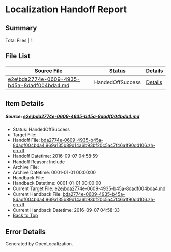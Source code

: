 # <a name='report-top'></a> Localization Handoff Report

## Summary
 Total Files | 1

## File List
 Source File | Status | Details 
 ----------- | ------ | ------- 
 [e2e\bda2774e-0609-4935-b45a-8dadf004bda4.md](https://github.com/OpenLocalizationTestOrg/ol-test0/blob/a9950435643a41d1e01336206c6888ec63b2d4cd/e2e/bda2774e-0609-4935-b45a-8dadf004bda4.md) | HandedOffSuccess | [Details](#e164109fb8ee6dbd7844b52c5fa981bc686144cb7)

## Item Details
##### <a name='e164109fb8ee6dbd7844b52c5fa981bc686144cb7'></a> Source: [e2e\bda2774e-0609-4935-b45a-8dadf004bda4.md](https://github.com/OpenLocalizationTestOrg/ol-test0/blob/a9950435643a41d1e01336206c6888ec63b2d4cd/e2e/bda2774e-0609-4935-b45a-8dadf004bda4.md)
* Status: HandedOffSuccess
* Target File: 
* Handoff File: [bda2774e-0609-4935-b45a-8dadf004bda4.969a135b89d14a6b93bf20c5a47f46a1f90dd106.zh-cn.xlf](https://github.com/OpenLocalizationTestOrg/ol-test0-handoff/blob/34739d4157d19bac40c4cf8ec436caaf695ea4d4/ol-handoff/OpenLocalizationTestOrg/ol-test0-zhcn/ci/ht/bda2774e-0609-4935-b45a-8dadf004bda4.969a135b89d14a6b93bf20c5a47f46a1f90dd106.zh-cn.xlf)
* Handoff Datetime: 2016-09-07 04:58:59
* Handoff Reason: Include
* Archive File: 
* Archive Datetime: 0001-01-01 00:00:00
* Handback File: 
* Handback Datetime: 0001-01-01 00:00:00
* Current Target File: [e2e\bda2774e-0609-4935-b45a-8dadf004bda4.md](https://github.com/OpenLocalizationTestOrg/ol-test0-zhcn/blob/b3fecb01c5c8639671de001a82c9f8160a10a654/e2e/bda2774e-0609-4935-b45a-8dadf004bda4.md)
* Current Handback File: [bda2774e-0609-4935-b45a-8dadf004bda4.969a135b89d14a6b93bf20c5a47f46a1f90dd106.zh-cn.xlf](https://github.com/OpenLocalizationTestOrg/ol-test0-handback/blob/e2e1934e277ba415ebfc7ea35f71c72593de7680/ol-handback/OpenLocalizationTestOrg/ol-test0-zhcn/ci/ht/bda2774e-0609-4935-b45a-8dadf004bda4.969a135b89d14a6b93bf20c5a47f46a1f90dd106.zh-cn.xlf)
* Current Handback Datetime: 2016-09-07 04:58:33
* [Back to Top](#report-top)


## Error Details

Generated by OpenLocalization.
